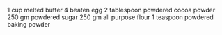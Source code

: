 1 cup melted butter
4 beaten egg
2 tablespoon powdered cocoa powder
250 gm powdered sugar
250 gm all purpose flour
1 teaspoon powdered baking powder